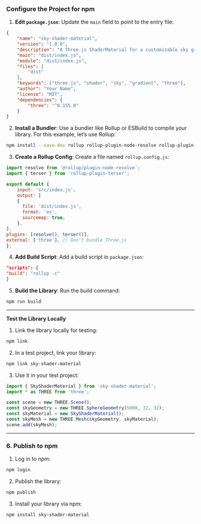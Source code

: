 
### **Configure the Project for npm**

1. **Edit `package.json`**: Update the `main` field to point to the entry file:

```json
{
    "name": "sky-shader-material",
    "version": "1.0.0",
    "description": "A Three.js ShaderMaterial for a customizable sky gradient",
    "main": "dist/index.js",
    "module": "dist/index.js",
    "files": [
	    "dist"
    ],
    "keywords": ["three.js", "shader", "sky", "gradient", "three"],
    "author": "Your Name",
    "license": "MIT",
    "dependencies": {
	    "three": "^0.155.0"
	}
}
```

2. **Install a Bundler**: Use a bundler like Rollup or ESBuild to compile your library. For this example, let’s use Rollup:

```bash
npm install --save-dev rollup rollup-plugin-node-resolve rollup-plugin-terser
```

3. **Create a Rollup Config**: Create a file named `rollup.config.js`:

```javascript
import resolve from '@rollup/plugin-node-resolve';
import { terser } from 'rollup-plugin-terser';

export default {
    input: 'src/index.js',
	output: [
    {
      file: 'dist/index.js',
      format: 'es',
      sourcemap: true,
	},
],
plugins: [resolve(), terser()],
external: ['three'], // Don't bundle Three.js
};
```

4. **Add Build Script**: Add a build script in `package.json`:

```json
"scripts": {
"build": "rollup -c"
}
```

5. **Build the Library**: Run the build command:

```bash
npm run build
```

---

**Test the Library Locally**

1. Link the library locally for testing:

```bash
npm link
```

2. In a test project, link your library:

```bash
npm link sky-shader-material
```

3. Use it in your test project:

```javascript
import { SkyShaderMaterial } from 'sky-shader-material';
import * as THREE from 'three';

const scene = new THREE.Scene();
const skyGeometry = new THREE.SphereGeometry(5000, 32, 32);
const skyMaterial = new SkyShaderMaterial();
const skyMesh = new THREE.Mesh(skyGeometry, skyMaterial);
scene.add(skyMesh);
```


---

### 6. **Publish to npm**

1. Log in to npm:

```bash
npm login
```

2. Publish the library:

```bash
npm publish
```

3. Install your library via npm:

```bash
npm install sky-shader-material
```

